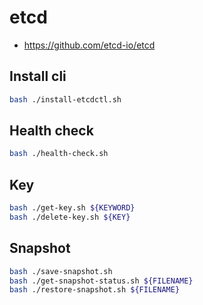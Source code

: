 # etcd

- https://github.com/etcd-io/etcd

## Install cli

```bash
bash ./install-etcdctl.sh
```

## Health check

```bash
bash ./health-check.sh
```

## Key

```bash
bash ./get-key.sh ${KEYWORD}
bash ./delete-key.sh ${KEY}
```

## Snapshot

```bash
bash ./save-snapshot.sh
bash ./get-snapshot-status.sh ${FILENAME}
bash ./restore-snapshot.sh ${FILENAME}
```
